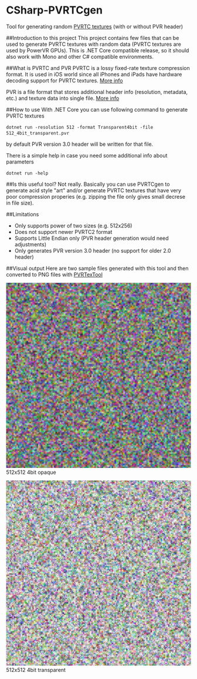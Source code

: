 # CSharp-PVRTCgen
Tool for generating random [PVRTC textures](https://en.wikipedia.org/wiki/PVRTC) (with or without PVR header)

##Introduction to this project
This project contains few files that can be used to generate PVRTC textures with random data (PVRTC textures are used by PowerVR GPUs). This is .NET Core compatible release, so it should also work with Mono and other C# compatible environments.

##What is PVRTC and PVR
PVRTC is a lossy fixed-rate texture compression format. It is used in iOS world since all iPhones and iPads have hardware decoding support for PVRTC textures. [More info](http://cdn.imgtec.com/sdk-documentation/PVRTC+%26+Texture+Compression.User+Guide.pdf)

PVR is a file format that stores additional header info (resolution, metadata, etc.) and texture data into single file. [More info](http://cdn.imgtec.com/sdk-documentation/PVR+File+Format.Specification.pdf)

##How to use
With .NET Core you can use following command to generate PVRTC textures
```
dotnet run -resolution 512 -format Transparent4bit -file 512_4bit_transparent.pvr
```
by default PVR version 3.0 header will be written for that file.

There is a simple help in case you need some additional info about parameters
```
dotnet run -help
```

##Is this useful tool?
Not really. Basically you can use PVRTCgen to generate acid style "art" and/or generate PVRTC textures that have very poor compression properies (e.g. zipping the file only gives small decrese in file size).

##Limitations
- Only supports power of two sizes (e.g. 512x256)
- Does not support newer PVRTC2 format
- Supports Little Endian only (PVR header generation would need adjustments)
- Only generates PVR version 3.0 header (no support for older 2.0 header)

##Visual output
Here are two sample files generated with this tool and then converted to PNG files with [PVRTexTool](https://community.imgtec.com/developers/powervr/tools/pvrtextool/)

![512x512 4bit opaque](https://github.com/mcraiha/CSharp-PVRTCgen/blob/master/samples/512_4bit_opaque.png)
512x512 4bit opaque

![512x512 4bit transparent](https://github.com/mcraiha/CSharp-PVRTCgen/blob/master/samples/512_4bit_transparent.png)
512x512 4bit transparent
